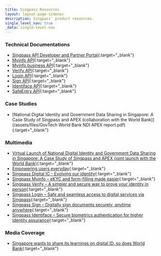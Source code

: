 ```yaml
---
title: Singpass Resources
layout: layout-page-sidenav
description: Singpass' product resources.
single_level_nav: true
_data: single-level-nav
---
```


### Technical Documentations 
- [Singpass API Developer and Partner Portal](https://api.singpass.gov.sg/){:target="_blank"}
- [Myinfo API](https://api.singpass.gov.sg/library/myinfo/business/introduction){:target="_blank"}
- [Myinfo business API](https://api.singpass.gov.sg/library/myinfobiz/business/introduction){:target="_blank"}
- [Verify API](https://api.singpass.gov.sg/library/verify/business/introduction){:target="_blank"}
- [Login API](https://api.singpass.gov.sg/library/login/business/introduction){:target="_blank"}
- [Sign API](https://api.singpass.gov.sg/library/sign/business/introduction){:target="_blank"}
- [Identiface API](https://api.singpass.gov.sg/library/identiface/business/introduction){:target="_blank"}
- [SafeEntry API](https://api.singpass.gov.sg/library/safeentry-api/business/introduction){:target="_blank"}

### Case Studies
- [National Digital Identity and Government Data Sharing in Singapore: A Case Study of Singpass and APEX (collaboration with the World Bank)](/assets/files/GovTech World Bank NDI APEX report.pdf){:target="_blank"}

### Multimedia
- [Virtual Launch of National Digital Identity and Government Data Sharing in Singapore: A Case Study of Singpass and APEX (joint launch with the World Bank)](https://www.worldbank.org/en/events/2022/10/19/singapore-s-national-digital-identity-and-governance-data-sharing-a-case-study-of-singpass-and-apex){:target="_blank"}
- [Empowering users everyday](https://www.youtube.com/watch?v=rUZf1ZcB0NY){:target="_blank"}
- [Singpass Digital IC - Evolving our identity](https://www.youtube.com/watch?v=J5GrO-RQybc){:target="_blank"}
- [Singpass Myinfo – eKYC and form-filling made easier](https://www.youtube.com/watch?v=NGj3XXU-HgE){:target="_blank"}
- [Singpass Verify – A simpler and secure way to prove your identity in person](https://www.youtube.com/watch?v=MCVzIu7bacM){:target="_blank"}
- [Singpass Login – Safe and seamless access to digital services via Singpass](https://www.youtube.com/watch?v=L8erxLUh9dQ){:target="_blank"}
- [Singpass Sign – Digitally sign documents securely, anytime anywhere](https://www.youtube.com/watch?v=IostdtfKMhU){:target="_blank"}
- [Singpass Identiface – Secure biometrics authentication for higher identity assurance](https://youtu.be/5naDqp_pzy8){:target="_blank"}

### Media Coverage
- [Singapore wants to share its learnings on digital ID, so does World Bank](https://www.biometricupdate.com/202210/singapore-wants-to-share-its-learnings-on-digital-id-so-does-world-bank){:target="_blank"}

